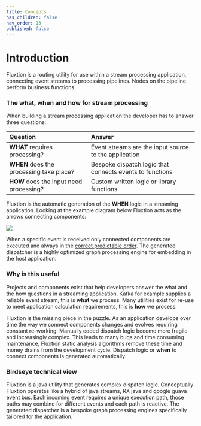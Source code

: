 ```yaml
---
title: Concepts
has_children: false
nav_order: 13
published: false
---
```

# Introduction

Fluxtion is a routing utility for use within a stream processing application, 
 connecting event streams to processing pipelines. Nodes on the pipeline perform
business functions.

### The what, when and how for stream processing

When building a stream processing application the developer has to answer three questions:

| Question | Answer |
| :--- | :--- |
| **WHAT**  requires processing? | Event streams are the input source to the application  |
| **WHEN** does the processing take place? | Bespoke dispatch logic that connects events to functions |
| **HOW**  does the input need processing? | Custom written logic or library functions |

Fluxtion is the automatic generation of the **WHEN** logic in a streaming application. 
Looking at the example diagram below Fluxtion acts as the arrows connecting components:

![](../images/flow-processing-example.png)

When a specific event is received only connected components are executed and always 
in the [correct predictable order](https://www.geeksforgeeks.org/topological-sorting/). 
The generated dispatcher is a highly optimized graph processing engine for embedding in the host application.

### Why is this useful

Projects and components exist that help developers answer the what and the how 
questions in a streaming application. Kafka for example supplies a reliable event stream, 
this is **what** we process. Many utilities exist for re-use to meet application calculation 
requirements, this is **how** we process. 

Fluxtion is the missing piece in the puzzle. As an application develops over time 
the way we connect components changes and evolves requiring constant re-working. 
Manually coded dispatch logic become more fragile and increasingly complex. 
This leads to many bugs and time consuming maintenance, Fluxtion static analysis 
algorithms remove these time and money drains from the development cycle. Dispatch 
logic or **when** to connect components is generated automatically.  

### Birdseye technical view

Fluxtion is a java utility that generates complex dispatch logic. Conceptually Fluxtion 
operates like a hybrid of java streams, RX java and google guava event bus. 
Each incoming event requires a unique execution path, those paths may combine for 
different events and each path is reactive.  The generated dispatcher is a bespoke 
graph processing engines specifically tailored for the application.
